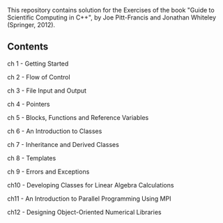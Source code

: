 This repository contains solution for the Exercises of the book "Guide to Scientific Computing in C++", by Joe Pitt-Francis and Jonathan Whiteley (Springer, 2012).

## Contents

ch 1 - Getting Started

ch 2 - Flow of Control

ch 3 - File Input and Output

ch 4 - Pointers

ch 5 - Blocks, Functions and Reference Variables

ch 6 - An Introduction to Classes

ch 7 - Inheritance and Derived Classes

ch 8 - Templates

ch 9 - Errors and Exceptions

ch10 - Developing Classes for Linear Algebra Calculations

ch11 - An Introduction to Parallel Programming Using MPI

ch12 - Designing Object-Oriented Numerical Libraries
